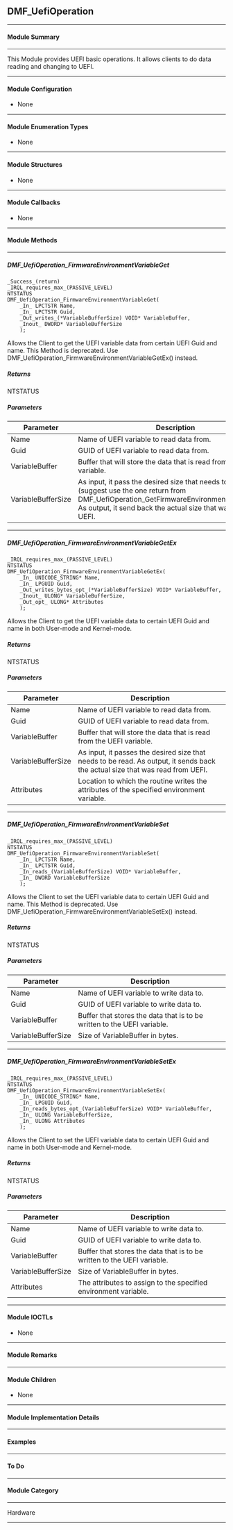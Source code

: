 ## DMF_UefiOperation

-----------------------------------------------------------------------------------------------------------------------------------

#### Module Summary

-----------------------------------------------------------------------------------------------------------------------------------

This Module provides UEFI basic operations. It allows clients to do data reading and changing to UEFI.

-----------------------------------------------------------------------------------------------------------------------------------

#### Module Configuration

* None

-----------------------------------------------------------------------------------------------------------------------------------

#### Module Enumeration Types

* None

-----------------------------------------------------------------------------------------------------------------------------------

#### Module Structures

* None

-----------------------------------------------------------------------------------------------------------------------------------

#### Module Callbacks

* None

-----------------------------------------------------------------------------------------------------------------------------------

#### Module Methods

-----------------------------------------------------------------------------------------------------------------------------------

##### DMF_UefiOperation_FirmwareEnvironmentVariableGet

````
_Success_(return)
_IRQL_requires_max_(PASSIVE_LEVEL)
NTSTATUS
DMF_UefiOperation_FirmwareEnvironmentVariableGet(
    _In_ LPCTSTR Name,
    _In_ LPCTSTR Guid,
    _Out_writes_(*VariableBufferSize) VOID* VariableBuffer,
    _Inout_ DWORD* VariableBufferSize
    );
````

Allows the Client to get the UEFI variable data from certain UEFI Guid and name.
This Method is deprecated. Use DMF_UefiOperation_FirmwareEnvironmentVariableGetEx() instead.

##### Returns

NTSTATUS

##### Parameters
Parameter | Description
----|----
Name | Name of UEFI variable to read data from.
Guid | GUID of UEFI variable to read data from.
VariableBuffer | Buffer that will store the data that is read from the UEFI variable.
VariableBufferSize | As input, it pass the desired size that needs to be read (suggest use the one return from DMF_UefiOperation_GetFirmwareEnvironmentVariableSize). As output, it send back the actual size that was read from UEFI.

-----------------------------------------------------------------------------------------------------------------------------------

##### DMF_UefiOperation_FirmwareEnvironmentVariableGetEx

````
_IRQL_requires_max_(PASSIVE_LEVEL)
NTSTATUS
DMF_UefiOperation_FirmwareEnvironmentVariableGetEx(
    _In_ UNICODE_STRING* Name,
    _In_ LPGUID Guid,
    _Out_writes_bytes_opt_(*VariableBufferSize) VOID* VariableBuffer,
    _Inout_ ULONG* VariableBufferSize,
    _Out_opt_ ULONG* Attributes
    );
````

Allows the Client to get the UEFI variable data to certain UEFI Guid and name in both User-mode and Kernel-mode.

##### Returns

NTSTATUS

##### Parameters
Parameter | Description
----|----
Name | Name of UEFI variable to read data from.
Guid | GUID of UEFI variable to read data from.
VariableBuffer | Buffer that will store the data that is read from the UEFI variable.
VariableBufferSize | As input, it passes the desired size that needs to be read. As output, it sends back the actual size that was read from UEFI.
Attributes | Location to which the routine writes the attributes of the specified environment variable.

-----------------------------------------------------------------------------------------------------------------------------------

##### DMF_UefiOperation_FirmwareEnvironmentVariableSet

````
_IRQL_requires_max_(PASSIVE_LEVEL)
NTSTATUS
DMF_UefiOperation_FirmwareEnvironmentVariableSet(
    _In_ LPCTSTR Name,
    _In_ LPCTSTR Guid,
    _In_reads_(VariableBufferSize) VOID* VariableBuffer,
    _In_ DWORD VariableBufferSize
    );
````

Allows the Client to set the UEFI variable data to certain UEFI Guid and name.
This Method is deprecated. Use DMF_UefiOperation_FirmwareEnvironmentVariableSetEx() instead.

##### Returns

NTSTATUS

##### Parameters
Parameter | Description
----|----
Name | Name of UEFI variable to write data to. 
Guid | GUID of UEFI variable to write data to.
VariableBuffer | Buffer that stores the data that is to be written to the UEFI variable.
VariableBufferSize | Size of VariableBuffer in bytes.

-----------------------------------------------------------------------------------------------------------------------------------

##### DMF_UefiOperation_FirmwareEnvironmentVariableSetEx

````
_IRQL_requires_max_(PASSIVE_LEVEL)
NTSTATUS
DMF_UefiOperation_FirmwareEnvironmentVariableSetEx(
    _In_ UNICODE_STRING* Name,
    _In_ LPGUID Guid,
    _In_reads_bytes_opt_(VariableBufferSize) VOID* VariableBuffer,
    _In_ ULONG VariableBufferSize,
    _In_ ULONG Attributes
    );
````

Allows the Client to set the UEFI variable data to certain UEFI Guid and name in both User-mode and Kernel-mode.

##### Returns

NTSTATUS

##### Parameters
Parameter | Description
----|----
Name | Name of UEFI variable to write data to. 
Guid | GUID of UEFI variable to write data to.
VariableBuffer | Buffer that stores the data that is to be written to the UEFI variable.
VariableBufferSize | Size of VariableBuffer in bytes.
Attributes | The attributes to assign to the specified environment variable.

-----------------------------------------------------------------------------------------------------------------------------------

#### Module IOCTLs

* None

-----------------------------------------------------------------------------------------------------------------------------------

#### Module Remarks

-----------------------------------------------------------------------------------------------------------------------------------

#### Module Children

* None

-----------------------------------------------------------------------------------------------------------------------------------

#### Module Implementation Details

-----------------------------------------------------------------------------------------------------------------------------------

#### Examples

-----------------------------------------------------------------------------------------------------------------------------------

#### To Do

-----------------------------------------------------------------------------------------------------------------------------------

#### Module Category

-----------------------------------------------------------------------------------------------------------------------------------

Hardware

-----------------------------------------------------------------------------------------------------------------------------------

